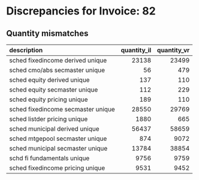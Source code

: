 # Discrepancies for Invoice: 82

## Quantity mismatches

| description                        |   quantity_il |   quantity_vr |
|:-----------------------------------|--------------:|--------------:|
| sched fixedincome derived unique   |         23138 |         23499 |
| sched cmo/abs secmaster unique     |            56 |           479 |
| sched equity derived unique        |           137 |           110 |
| sched equity secmaster unique      |           112 |           229 |
| sched equity pricing unique        |           189 |           110 |
| sched fixedincome secmaster unique |         28550 |         29769 |
| sched listder pricing unique       |          1880 |           665 |
| sched municipal derived unique     |         56437 |         58659 |
| sched mtgepool secmaster unique    |           874 |          9072 |
| sched municipal secmaster unique   |         13784 |         38854 |
| schd fi fundamentals unique        |          9756 |          9759 |
| sched fixedincome pricing unique   |          9531 |          9452 |
